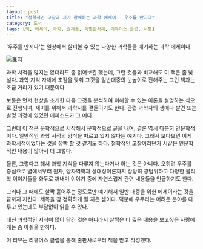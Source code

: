 ```yaml
---
layout: post
title: "철학적인 고찰과 시가 함께하는 과학 에세이 - 우주를 만지다"
category: 도서
tags: [책, 에세이, 과학, 권재술, 특별한서재, 리뷰어스 클럽, 서평]
---
```


'우주를 만지다'는
일상에서 살펴볼 수 있는 다양한 과학들을 얘기하는 과학 에세이다.

![표지](https://images2.imgbox.com/b6/fb/JCBgivIY_o.jpg)

과학 서적을 많지는 않더라도 좀 읽어보긴 했는데,
그런 것들과 비교해도 이 책은 좀 낯설다.
과학 지식 자체에 초점을 맞춰 그것을 일반대중의 눈높이로 전해주는 그런 책과는 조금 거리가 있기 때문이다.

보통은 먼저 현상을 소개한 다음
그것을 분석하여 이해할 수 있는 이론을 설명하는 식으로 진행되며,
재미를 위해서 과학사를 곁들이기도 한다.
관련 과학자의 생애나 발견 또는 발명 과정에 있었던 에피소드가 그 예다.

그런데 이 책은 문학적으로 시작해서 문학적으로 끝을 내며,
결론 역시 다분히 인문학적이다.
일반적인 과학 서적의 양식을 따르고 있지 않다는 얘기다.
그래서 보다보면 이게 과학서적이었다는 것을 깜빡 할 것 같기도 하다.
철학적인 고찰이라던가 시같은 인문학적인 내용이 많아서 더 그렇다.

물론, 그렇다고 해서 과학 지식을 다루지 않는다거나 하는 것은 아니다.
오히려 우주를 중심으로 별에서부터 원자, 양자역학과 상대성이론까지
상당히 광범위하고 다양한 물리학 이야기들을 화두로 꺼내며
이야기 중에 자연스럽게 관련 내용들을 언급하기도 한다.

그러나 그 때에도 살짝 훑어주는 정도로만 얘기해서
일반 대중을 위한 에세이라는 것을 끝까지 지킨다.
제목을 참 정확하게 잘 지은 셈이다.
덕분에 우주라는 어려운 분야를 다루고 있는데도 부담없이 읽을 수 있다.

대신 과학적인 지식이 많이 담긴 것은 아니라서
살짝은 더 깊은 내용을 보고싶은 사람에게는 좀 아쉬울 만하다.



<div class="im im-info">
이 리뷰는 리뷰어스 클럽을 통해 출판사로부터 책을 받고 작성했다.
</div>
